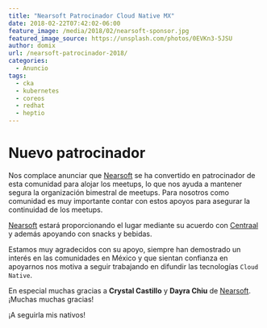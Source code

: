```yaml
---
title: "Nearsoft Patrocinador Cloud Native MX"
date: 2018-02-22T07:42:02-06:00
feature_image: /media/2018/02/nearsoft-sponsor.jpg
featured_image_source: https://unsplash.com/photos/0EVKn3-5JSU
author: domix
url: /nearsoft-patrocinador-2018/
categories:
  - Anuncio
tags:
  - cka
  - kubernetes
  - coreos
  - redhat
  - heptio
---
```


# Nuevo patrocinador

Nos complace anunciar que [Nearsoft][01] se ha convertido en patrocinador de esta comunidad para alojar los meetups, lo que nos ayuda a mantener segura la organización bimestral de meetups. Para nosotros como comunidad es muy importante contar con estos apoyos para asegurar la continuidad de los meetups.


[Nearsoft][01] estará proporcionando el lugar mediante su acuerdo con [Centraal][02] y además apoyando con snacks y bebidas.

Estamos muy agradecidos con su apoyo, siempre han demostrado un interés en las comunidades en México y que sientan confianza en apoyarnos nos motiva a seguir trabajando en difundir las tecnologías `Cloud Native`.

En especial muchas gracias a **Crystal Castillo** y **Dayra Chiu** de [Nearsoft][01]. ¡Muchas muchas gracias!

¡A seguirla mis nativos!


[01]: https://nearsoft.com/
[02]: http://centraal.com
